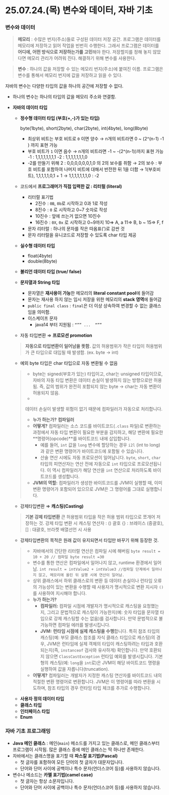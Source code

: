 # 25.07.24.(목) 변수와 데이터, 자바 기초

### 변수와 데이터

> **메모리** : 수많은 번지(주소)들로 구성된 데이터 저장 공간. 프로그램은 데이터를 메모리에 저장하고 읽어 작업을 빈번히 수행한다. 그래서 프로그램은 데이터를 **어디에, 어떤 방식으로 저장하는가를 고민**해야 한다. 저장할지를 정해 놓지 않았다면 메모리 관리가 어려워 진다. 해결하기 위해 변수를 사용한다.
> 

> **변수** : 하나의 값을 저장할 수 있는 메모리 번지(주소)에 붙여진 이름. 프로그램은 변수를 통해서 메모리 번지에 값을 저장하고 읽을 수 있다.
> 

자바의 변수는 다양한 타입의 값을 하나의 공간에 저장할 수 없다.

- 하나의 변수는 하나의 타입의 값을 메모리 주소와 연결함.

- **자바의 데이터 타입**
    - **정수형 데이터 타입 (부호(+,-)가 있는 타입)**
        
        byte(1byte), short(2byte), char(2byte), int(4byte), long(8byte)
        
        - 최상위 비트는 부호 비트로 `0` 이면 양수 
        → n개의 비트라면  0 ~ (2^(n-1) -1 ) 까지 표현 가능
        - 부호 비트가 `1` 이면 음수 
        → n개의 비트라면 -1 ~ -(2^(n-1))까지 표현 가능
        -1 : 1,1,1,1,1,1,1,1
        -2 : 1,1,1,1,1,1,1,0
        - -2를 만들기 위해 2 : 0,0,0,0,0,0,1,0 의 2의 보수를 취함
        → 2의 보수 : 부호 비트를 포함하여 나머지 비트에 대해서 반전한 뒤 1을 더함
        → 1(부호비트), 1,1,1,1,1,0,1 + 1 → 1,1,1,1,1,1,1,0 : -2
    - 코드에서 **프로그래머가 직접 입력한 값 : 리터럴 (literal)**
        - 리터럴 표기법
            - 2진수 : `0B`, `0b`로 시작하고 0과 1로 작성
            - 8진수 : `0` 로 시작하고 0~7 숫자로 작성
            - 10진수 : 앞에 쓰는거 없으면 10진수
            - 16진수 : `0X`, `0x` 로 시작하고 0~9까지 10⇒ A, a 11⇒ B, b ~ 15⇒ F, f
        - 문자 리터럴 : 하나의 문자를 작은 따옴표(’)로 감싼 것
        - 문자 리터럴을 유니코드로 저장할 수 있도록 char 타입 제공
        
    - **실수형 데이터 타입**
        - float(4byte)
        - double(8byte)
    - **불리언 데이터 타입 (true/ false)**
    - **문자열과 String 타입**
        - 문자열은 **재사용이 가능**한 메모리의 **literal constant pool**에 들어감
        - 문자는 재사용 하지 않는 임시 저장을 위한 메모리의 **stack 영역**에 들어감
        - `public final class` : `final`은 더 이상 상속하여 변경할 수 없는 클래스임을 의미함.
        - 이스케이프 문자
            - java14 부터 지원됨 : `“”” ...  “””`
    - 자동 타입변환 ⇒ **프로모션 promotion**
    
    > **자동으로 타입변환이 일어남을 뜻함.**
    값의 허용범위가 작은 타입이 허용범위가 큰 타입으로 대입될 때 발생함. (ex. byte → int)
    * 예외 byte 타입은 char 타입으로 자동 변환될 수 없음
    > 
    > - byte는 signed(부호가 있는) 타입이고, char는 unsigned 타입이므로, 자바의 자동 타입 변환은 데이터 손실이 발생하지 않는 방향으로만 허용됨. 즉, 값의 범위가 완전히 포함되지 않는 byte → char는 자동 변환이 허용되지 않음.
    > - 
    > 
    > 데이터 손실이 발생할 위험이 없기 때문에 컴파일러가 자동으로 처리합니다.
    > 
    > - **누가 하는가?** **컴파일러**
    > - **어떻게?** 컴파일러는 소스 코드를 바이트코드(`.class` 파일)로 변환하는 과정에서 자동 타입 변환이 필요한 부분을 감지하고, 해당 변환에 필요한 **명령어(opcode)**를 바이트코드 내에 삽입합니다.
    >     - 예를 들어, `int` 값을 `long` 변수에 할당하는 경우 `i2l` (int to long)과 같은 변환 명령어가 바이트코드에 포함될 수 있습니다.
    >     - 산술 연산 시에도 자동 프로모션이 일어납니다. `byte`, `short`, `char` 타입의 피연산자는 연산 전에 자동으로 `int` 타입으로 프로모션됩니다. 이 역시 컴파일러가 해당 연산을 `int` 연산으로 처리하도록 바이트코드를 생성합니다.
    > - **JVM의 역할:** 컴파일러가 생성한 바이트코드를 JVM이 실행할 때, 이미 변환 명령어가 포함되어 있으므로 JVM은 그 명령어를 그대로 실행합니다.
    - 강제타입변환 ⇒ **캐스팅(Casting)**
    
    > **기본 강제 타입변환**
    큰 허용범위 타입을 작은 허용 범위 타입으로 쪼개어 저장하는 것. 강제 타입 변환 시 캐스팅 연산자 : () 괄호
    {} : 브레이스 (중괄호), [] : 대괄호, 브라켓 배열선언 시 사용
    * 강제타입변환의 목적은 원래 값이 유지되면서 타입만 바꾸기 위해 등장한 것.
    > 
    > - 자바에서의 간단한 리터럴 연산은 컴파일 시에 해버림
    > `byte result = 10 + 20 // 컴파일 byte result =30`
    > - 변수를 통한 연산은 컴파일에서 일어나지 않고, runtime 환경에서 일어남. 
    > `int result = intValue2 + intValue3 //컴파일 단계에서 일어나지 않고, 메모리에 올린 뒤 실행 시에 연산이 일어남.`
    > - 상위 클래스에서 하위 클래스로의 변환 등 데이터 손실이나 런타임 오류의 가능성이 있는 변환을 수행할 때 사용자가 명시적으로 변환 지시자 `()`를 사용하여 지시해야 합니다.
    > - **누가 하는가?**
    >     - **컴파일러:** 컴파일 시점에 개발자가 명시적으로 캐스팅을 요청했는지, 그리고 문법적으로 캐스팅이 가능한지(예: 숫자 타입을 문자열 타입으로 강제 캐스팅할 수는 없음)를 검사합니다. 만약 문법적으로 불가능하면 컴파일 에러를 발생시킵니다.
    >     - **JVM:** **런타임 시점에 실제 캐스팅을 수행**합니다. 특히 참조 타입의 캐스팅(예: 부모 클래스 참조를 자식 클래스 타입으로 캐스팅)의 경우, JVM은 런타임에 실제 객체의 타입이 캐스팅하려는 타입과 호환되는지(즉, `instanceof` 검사와 유사하게) 확인합니다. 만약 호환되지 않으면 `ClassCastException` 런타임 예외를 발생시킵니다. 기본형의 캐스팅(예: `long`을 `int`로)은 JVM이 해당 바이트코드 명령을 실행하여 값을 자릅니다(truncation).
    > - **어떻게?** 컴파일러는 개발자가 지정한 캐스팅 연산자를 바이트코드 내의 적절한 변환 명령어로 변환합니다. JVM은 이 명령어를 따라 변환을 시도하며, 참조 타입의 경우 런타임 타입 체크를 추가로 수행합니다.
    - **사용자 정의 데이터 타입**
    - **클래스 타입**
    - **인터페이스 타입**
    - **Enum**

### 자바 기초 프로그래밍

- **Java 메인 클래스** : 메인(`main`) 메소드를 가지고 있는 클래스로, 메인 클래스부터 프로그램이 시작됨. 많은 클래스 중에 메인 클래스는 딱 하나만 존재한다.
- 자바에서는 클래스명을 표기할 때 **파스칼 표기법(Pascal)**
    - 첫 글자를 포함하여 모든 단어의 첫 글자가 대문자입니다.
    - 단어와 단어 사이에 공백이나 특수 문자(언더스코어 등)를 사용하지 않습니다.
- 변수나 메소드는 **카멜 표기법(camel case)**
    - 첫 글자는 항상 소문자입니다.
    - 단어와 단어 사이에 공백이나 특수 문자(언더스코어 등)를 사용하지 않습니다.